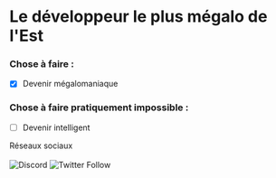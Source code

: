 # Le développeur le plus mégalo de l'Est

### Chose à faire :

- [x] Devenir mégalomaniaque

### Chose à faire pratiquement impossible :

- [ ] Devenir intelligent


Réseaux sociaux<br>
<br>![Discord](https://img.shields.io/discord/700061920170082314?label=Discord&style=for-the-badge)
![Twitter Follow](https://img.shields.io/twitter/follow/mysterious__dev?label=Follow%20me&style=for-the-badge)

